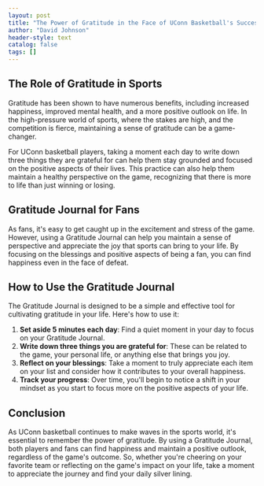 ```yaml
---
layout: post
title: "The Power of Gratitude in the Face of UConn Basketball's Success"
author: "David Johnson"
header-style: text
catalog: false
tags: []
---
```


## The Role of Gratitude in Sports

Gratitude has been shown to have numerous benefits, including increased happiness, improved mental health, and a more positive outlook on life. In the high-pressure world of sports, where the stakes are high, and the competition is fierce, maintaining a sense of gratitude can be a game-changer.

For UConn basketball players, taking a moment each day to write down three things they are grateful for can help them stay grounded and focused on the positive aspects of their lives. This practice can also help them maintain a healthy perspective on the game, recognizing that there is more to life than just winning or losing.

## Gratitude Journal for Fans

As fans, it's easy to get caught up in the excitement and stress of the game. However, using a Gratitude Journal can help you maintain a sense of perspective and appreciate the joy that sports can bring to your life. By focusing on the blessings and positive aspects of being a fan, you can find happiness even in the face of defeat.

## How to Use the Gratitude Journal

The Gratitude Journal is designed to be a simple and effective tool for cultivating gratitude in your life. Here's how to use it:

1. **Set aside 5 minutes each day**: Find a quiet moment in your day to focus on your Gratitude Journal.
2. **Write down three things you are grateful for**: These can be related to the game, your personal life, or anything else that brings you joy.
3. **Reflect on your blessings**: Take a moment to truly appreciate each item on your list and consider how it contributes to your overall happiness.
4. **Track your progress**: Over time, you'll begin to notice a shift in your mindset as you start to focus more on the positive aspects of your life.

## Conclusion

As UConn basketball continues to make waves in the sports world, it's essential to remember the power of gratitude. By using a Gratitude Journal, both players and fans can find happiness and maintain a positive outlook, regardless of the game's outcome. So, whether you're cheering on your favorite team or reflecting on the game's impact on your life, take a moment to appreciate the journey and find your daily silver lining.
